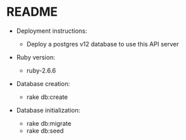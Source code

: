 # README


* Deployment instructions: 
    * Deploy a postgres v12 database to use this API server

* Ruby version:
    * ruby-2.6.6
* Database creation:
    * rake db:create

* Database initialization:

    * rake db:migrate
    * rake db:seed

